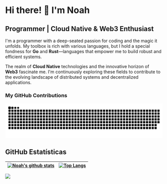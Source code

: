 # Hi there! 👋 I'm Noah

## Programmer | Cloud Native & Web3 Enthusiast

I'm a programmer with a deep-seated passion for coding and the magic it unfolds. My toolbox is rich with various languages, but I hold a special fondness for **Go** and **Rust**—languages that empower me to build robust and efficient systems.

The realm of **Cloud Native** technologies and the innovative horizon of **Web3** fascinate me. I'm continuously exploring these fields to contribute to the evolving landscape of distributed systems and decentralized applications.

<!-- ### Contact me -->

### My GitHub Contributions

![github-contribution-grid-snake](https://raw.githubusercontent.com/upupnoah/upupnoah/output/github-snake.svg)

## **GitHub Estatísticas**

| [![Noah's github stats](https://github-readme-stats.vercel.app/api?username=upupnoah&show_icons=true&include_all_commits=true&theme=buefy&hide_border=true)](https://github.com/upupnoah)  |[![Top Langs](https://github-readme-stats.vercel.app/api/top-langs/?username=upupnoah&layout=compact&theme=buefy&hide_border=true)](https://github.com/upupnoah)|
| ------------- | ------------- |

<!-- <p align="left">
  <a href="https://github.com/upupnoah">
    <img  src="https://skillicons.dev/icons?i=rust,go,ts,py,solidity,cpp,c,ruby&perline=" />
  </a>
</p>

<p align="left">
  <a href="https://github.com/upupnoah">
    <img  src="https://skillicons.dev/icons?i=git,github,gitlab,docker,k8s,vscode,linux&perline=" />
  </a>
</p>


<p align="left">
  <a href="https://github.com/upupnoah">
    <img  src="https://skillicons.dev/icons?i=mysql,mongodb,postgres,redis,rocket&perline=" />
  </a>
</p>

<p align="left">
  <a href="https://github.com/upupnoah">
    <img  src="https://skillicons.dev/icons?i=twitter,discord&perline=" />
  </a>
</p> -->

<p align="left">
  <a href="https://github.com/upupnoah">
    <img  src="https://skillicons.dev/icons?i=rust,go,ts,py,solidity,cpp,c,ruby,git,github,gitlab,docker,k8s,vscode,linux,mysql,mongodb,postgres,redis,rocket,twitter,discord&perline=" />
  </a>
</p>
